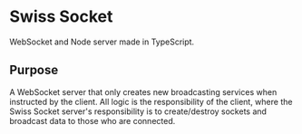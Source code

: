 # Swiss Socket
WebSocket and Node server made in TypeScript.

## Purpose
A WebSocket server that only creates new broadcasting services when instructed by the client. All logic is the responsibility of the client, where the Swiss Socket server's responsibility is to create/destroy sockets and broadcast data to those who are connected.
